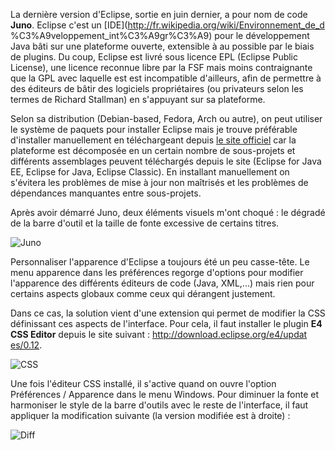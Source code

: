 <!-- title: Eclipse Juno sous GNU/Linux -->
<!-- category: Développement -->
<!-- tag: planet -->

La dernière version d'Eclipse, sortie en juin dernier, a pour nom de code
**Juno**. Eclipse c'est un [IDE](http://fr.wikipedia.org/wiki/Environnement_de_d
%C3%A9veloppement_int%C3%A9gr%C3%A9) pour le développement Java <!-- more -->bâti sur une
plateforme ouverte, extensible à au possible par le biais de plugins. Du coup,
Eclipse est livré sous licence EPL (Eclipse Public License), une licence
reconnue libre par la FSF mais moins contraignante que la GPL avec laquelle est
est incompatible d'ailleurs, afin de permettre à des éditeurs de bâtir des
logiciels propriétaires (ou privateurs selon les termes de Richard Stallman) en
s'appuyant sur sa plateforme.

Selon sa distribution (Debian-based, Fedora, Arch ou autre), on peut utiliser le
système de paquets pour installer Eclipse mais je trouve préférable
d'installer manuellement en téléchargeant depuis [le site
officiel](http://www.eclipse.org/) car la plateforme est décomposée en un
certain nombre de sous-projets et différents assemblages peuvent téléchargés
depuis le site (Eclipse for Java EE, Eclipse for Java, Eclipse Classic). En
installant manuellement on s'évitera les problèmes de mise à jour non
maîtrisés et les problèmes de dépendances manquantes entre sous-projets.

Après avoir démarré Juno, deux éléments visuels m'ont choqué : le
dégradé de la barre d'outil et la taille de fonte excessive de certains
titres.

![Juno](/images/07x/eclipse-ui.png)

Personnaliser l'apparence d'Eclipse a toujours été un peu casse-tête. Le menu
apparence dans les préférences regorge d'options pour modifier l'apparence des
différents éditeurs de code (Java, XML,...) mais rien pour certains aspects
globaux comme ceux qui dérangent justement.

Dans ce cas, la solution vient d'une extension qui permet de modifier la CSS
définissant ces aspects de l'interface. Pour cela, il faut installer le plugin
**E4 CSS Editor** depuis le site suivant : [http://download.eclipse.org/e4/updat
es/0.12](http://download.eclipse.org/e4/updates/0.12).

![CSS](/images/07x/css-editor.png)

Une fois l'éditeur CSS installé, il s'active quand on ouvre l'option
Préférences / Apparence dans le menu Windows. Pour diminuer la fonte et
harmoniser le style de la barre d'outils avec le reste de l'interface, il faut
appliquer la modification suivante (la version modifiée est à droite) :

![Diff](/images/07x/css-diff.png)
